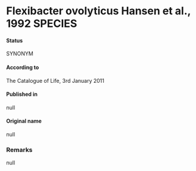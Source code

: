 # Flexibacter ovolyticus Hansen et al., 1992 SPECIES

#### Status
SYNONYM

#### According to
The Catalogue of Life, 3rd January 2011

#### Published in
null

#### Original name
null

### Remarks
null